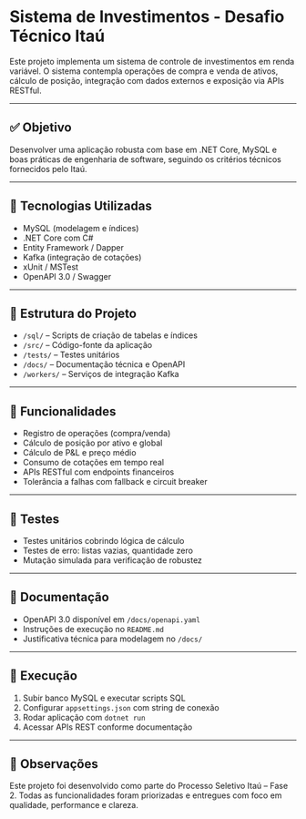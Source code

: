# Sistema de Investimentos - Desafio Técnico Itaú

Este projeto implementa um sistema de controle de investimentos em renda variável. O sistema contempla operações de compra e venda de ativos, cálculo de posição, integração com dados externos e exposição via APIs RESTful.

---

## ✅ Objetivo
Desenvolver uma aplicação robusta com base em .NET Core, MySQL e boas práticas de engenharia de software, seguindo os critérios técnicos fornecidos pelo Itaú.

---

## 🚀 Tecnologias Utilizadas
- MySQL (modelagem e índices)
- .NET Core com C#
- Entity Framework / Dapper
- Kafka (integração de cotações)
- xUnit / MSTest
- OpenAPI 3.0 / Swagger

---

## 📂 Estrutura do Projeto
- `/sql/` – Scripts de criação de tabelas e índices
- `/src/` – Código-fonte da aplicação
- `/tests/` – Testes unitários
- `/docs/` – Documentação técnica e OpenAPI
- `/workers/` – Serviços de integração Kafka

---

## 🧠 Funcionalidades
- Registro de operações (compra/venda)
- Cálculo de posição por ativo e global
- Cálculo de P&L e preço médio
- Consumo de cotações em tempo real
- APIs RESTful com endpoints financeiros
- Tolerância a falhas com fallback e circuit breaker

---

## 🧪 Testes
- Testes unitários cobrindo lógica de cálculo
- Testes de erro: listas vazias, quantidade zero
- Mutação simulada para verificação de robustez

---

## 📄 Documentação
- OpenAPI 3.0 disponível em `/docs/openapi.yaml`
- Instruções de execução no `README.md`
- Justificativa técnica para modelagem no `/docs/`

---

## 📝 Execução
1. Subir banco MySQL e executar scripts SQL
2. Configurar `appsettings.json` com string de conexão
3. Rodar aplicação com `dotnet run`
4. Acessar APIs REST conforme documentação

---

## 🧾 Observações
Este projeto foi desenvolvido como parte do Processo Seletivo Itaú – Fase 2. Todas as funcionalidades foram priorizadas e entregues com foco em qualidade, performance e clareza.
